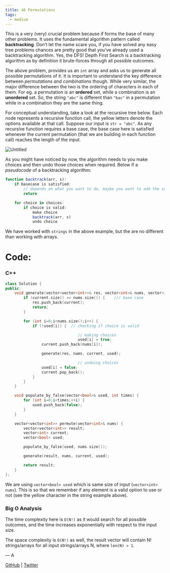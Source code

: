 ```yaml
---
title: 46 Permutations
tags:
  - medium
---
```


This is a very (very) crucial problem because if forms the base of many other problems. It uses the fundamental algorithm pattern called **backtracking**. Don’t let the name scare you, if you have solved any easy tree problems chances are pretty good that you’ve already used a backtracking algorithm. Yes, the DFS! Depth First Search is a backtracking algorithm as by definition it brute-forces through all possible outcomes.

The above problem, provides us an `int` array and asks us to generate all possible permutations of it. It is important to understand the key difference between _permutations and combinations_ though. While very similar, the major difference between the two is the ordering of characters in each of them. For eg. a permutation is an **ordered** set, while a combination is an **unordered** set. So, the string `"abc"` is different than `"bac"` in a permutation while in a combination they are the same thing.

For conceptual understanding, take a look at the recursive tree below. Each node represents a recursive function call, the yellow letters denote the options available at that call. Suppose our input is `str = "abc"`. As any recursive function requires a base case, the base case here is satisfied whenever the current permutation (that we are building in each function call) reaches the length of the input.

![Untitled](46%20Permutations%2023e1aed1243f489f9c076da2671361b7/Untitled.png)

As you might have noticed by now, the algorithm needs to you make choices and then undo those choices when required. Below if a _pseudocode_ of a backtracking algorithm:

```jsx
function backtrack(arr, s):
	if basecase is satisfied:
		// depends on what you want to do, maybe you want to add the subresult to the result
		return

	for choice in choices:
		if choice is valid:
			make choice
			backtrack(arr, s)
			undo choice
```

We have worked with `strings` in the above example, but the are no different than working with arrays.

# Code:

### C++

```cpp
class Solution {
public:
    void generate(vector<vector<int>>& res, vector<int>& nums, vector<int>& current, vector<bool>& used) {
        if (current.size() == nums.size()) {    /// base case
            res.push_back(current);
            return;
        }

        for (int i=0;i<nums.size();i++) {
            if (!used[i]) {  // checking if choice is valid

								// making choices
								used[i] = true;
                current.push_back(nums[i]);

                generate(res, nums, current, used);

								// undoing choices
                used[i] = false;
                current.pop_back();
            }
        }
    }

    void populate_by_false(vector<bool>& used, int times) {
        for (int i=0;i<times;++i) {
            used.push_back(false);
        }
    }

    vector<vector<int>> permute(vector<int>& nums) {
        vector<vector<int>> result;
        vector<int> current;
        vector<bool> used;

        populate_by_false(used, nums.size());

        generate(result, nums, current, used);

        return result;
    }
};
```

We are using `vector<bool> used` which is same size of input (`vector<int> nums`). This is so that we remember if any element is a valid option to use or not (see the yellow character in the string example above).

### Big O Analysis

The time complexity here is `O(N!)` as it would search for all possible outcomes, and the time increases exponentially with respect to the input size.

The space complexity is `O(N!)` as well, the result vector will contain N! strings/arrays for all input strings/arrays N, where `len(N) > 1`.

— A

[GitHub](https://github.com/athkdev) | [Twitter](https://twitter.com/athkdev)
